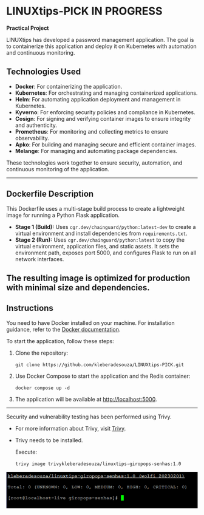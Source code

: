 # LINUXtips-PICK  IN PROGRESS

**Practical Project**

LINUXtips has developed a password management application. The goal is to containerize this application and deploy it on Kubernetes with automation and continuous monitoring.

## Technologies Used

- **Docker**: For containerizing the application.
- **Kubernetes**: For orchestrating and managing containerized applications.
- **Helm**: For automating application deployment and management in Kubernetes.
- **Kyverno**: For enforcing security policies and compliance in Kubernetes.
- **Cosign**: For signing and verifying container images to ensure integrity and authenticity.
- **Prometheus**: For monitoring and collecting metrics to ensure observability.
- **Apko**: For building and managing secure and efficient container images.
- **Melange**: For managing and automating package dependencies.

These technologies work together to ensure security, automation, and continuous monitoring of the application.


--------------------------------------------------------------------------------------------------------------------------------------------------
## Dockerfile Description

This Dockerfile uses a multi-stage build process to create a lightweight image for running a Python Flask application. 

- **Stage 1 (Build):** Uses `cgr.dev/chainguard/python:latest-dev` to create a virtual environment and install dependencies from `requirements.txt`.
- **Stage 2 (Run):** Uses `cgr.dev/chainguard/python:latest` to copy the virtual environment, application files, and static assets. It sets the environment path, exposes port 5000, and configures Flask to run on all network interfaces.

The resulting image is optimized for production with minimal size and dependencies.
--------------------------------------------------------------------------------------------------------------------------------------------------


## Instructions

You need to have Docker installed on your machine. For installation guidance, refer to the [Docker documentation](https://docs.docker.com/engine/install/).

To start the application, follow these steps:

1. Clone the repository:

    ```shell
    git clone https://github.com/kleberadesouza/LINUXtips-PICK.git
    ```

2. Use Docker Compose to start the application and the Redis container:

    ```shell
    docker compose up -d
    ```

3. The application will be available at [http://localhost:5000](http://localhost:5000/).

---

Security and vulnerability testing has been performed using Trivy.

- For more information about Trivy, visit [Trivy](https://trivy.dev/).
- Trivy needs to be installed.

   Execute:
   
   ```shell
   trivy image trivykleberadesouza/linuxtips-giropops-senhas:1.0
   ```
![Descrição da Imagem](/image.png)